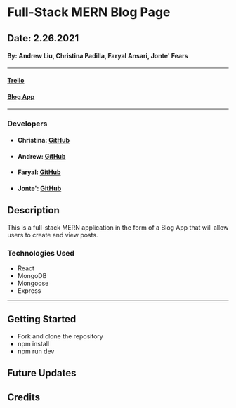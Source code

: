 # Full-Stack MERN Blog Page
## Date: 2.26.2021
#### By: Andrew Liu, Christina Padilla, Faryal Ansari, Jonte' Fears
***

####  [Trello](https://trello.com/b/VMHiYScS/blog-project) 
####  [Blog App](https://github.com/hipstina/gooser)
***

### Developers

* ####  Christina: [GitHub](https://github.com/hipstina/gooser)

* ####  Andrew: [GitHub](https://github.com/andrewliu1988)

* ####  Faryal: [GitHub](https://github.com/f-ansari)

* ####  Jonte': [GitHub](https://github.com/JYoung554)



## Description
This is a full-stack MERN application in the form of a Blog App that will allow users to create and view posts. 

### Technologies Used
* React
* MongoDB
* Mongoose
* Express

***

## Getting Started
* Fork and clone the repository
* npm install
* npm run dev

## Future Updates

## Credits
